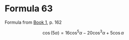 # Formula 63

Formula from [Book 1](../../Buch1.md), p. 162

```math
\cos{(5\alpha)} = 16\cos^5{\alpha} - 20\cos^3{\alpha} + 5\cos{\alpha}
```
